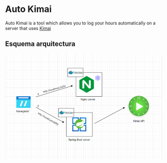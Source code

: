 # Auto Kimai

Auto Kimai is a tool which allows you to log your hours automatically on a server that uses [Kimai](https://github.com/kevinpapst/kimai2)

## Esquema arquitectura

![Arquitectura](./doc/EsquemaArquitectura.PNG)